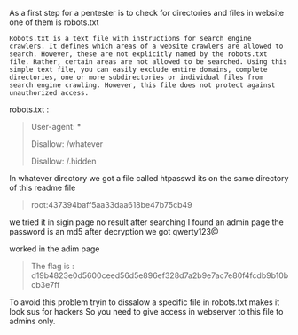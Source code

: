 As a first step for a pentester is to check for directories and files in website one of them is robots.txt

```Robots.txt is a text file with instructions for search engine crawlers. It defines which areas of a website crawlers are allowed to search. However, these are not explicitly named by the robots.txt file. Rather, certain areas are not allowed to be searched. Using this simple text file, you can easily exclude entire domains, complete directories, one or more subdirectories or individual files from search engine crawling. However, this file does not protect against unauthorized access.```

robots.txt :
> User-agent: *
> 
>Disallow: /whatever
>
>Disallow: /.hidden


In whatever directory we got a file called htpasswd its on the same directory of this readme file

>root:437394baff5aa33daa618be47b75cb49

we tried it in sigin page no result after searching I found an admin page
the password is an md5 after decryption we got qwerty123@

worked in the adim page 

>The flag is : d19b4823e0d5600ceed56d5e896ef328d7a2b9e7ac7e80f4fcdb9b10bcb3e7ff

To avoid this problem
tryin to dissalow a specific file in robots.txt makes it look sus for hackers
So you need to give access in webserver to this file to admins only.
